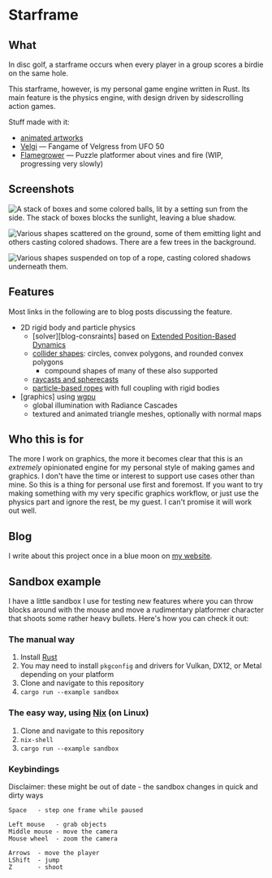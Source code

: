 # Starframe

## What

In disc golf, a starframe occurs when every player in a group scores a birdie
on the same hole.

This starframe, however, is my personal game engine written in Rust.
Its main feature is the physics engine,
with design driven by sidescrolling action games.

Stuff made with it:
- [animated artworks][art]
- [Velgi] — Fangame of Velgress from UFO 50
- [Flamegrower] — Puzzle platformer about vines and fire (WIP, progressing very slowly)

## Screenshots

![A stack of boxes and some colored balls, lit by a setting sun from the side.
The stack of boxes blocks the sunlight, leaving a blue shadow.](screenshots/sunset.jpg)

![Various shapes scattered on the ground, some of them emitting light
and others casting colored shadows.
There are a few trees in the background.](screenshots/night.jpg)

![Various shapes suspended on top of a rope,
casting colored shadows underneath them.](screenshots/day.jpg)

## Features

Most links in the following are to blog posts discussing the feature.

- 2D rigid body and particle physics
  - [solver][blog-consraints] based on [Extended Position-Based Dynamics][xpbd]
  - [collider shapes][blog-colliders]: circles, convex polygons, and rounded convex polygons
    - compound shapes of many of these also supported
  - [raycasts and spherecasts][blog-colliders]
  - [particle-based ropes][blog-ropes] with full coupling with rigid bodies
- [graphics] using [wgpu]
  - global illumination with Radiance Cascades
  - textured and animated triangle meshes, optionally with normal maps

## Who this is for

The more I work on graphics, the more it becomes clear
that this is an _extremely_ opinionated engine
for my personal style of making games and graphics.
I don't have the time or interest to support use cases other than mine.
So this is a thing for personal use first and foremost.
If you want to try making something with my very specific graphics workflow,
or just use the physics part and ignore the rest, be my guest.
I can't promise it will work out well.

## Blog

I write about this project once in a blue moon on [my website](https://molentum.me/blog/).

## Sandbox example

I have a little sandbox I use for testing new features where you can throw
blocks around with the mouse and move a rudimentary platformer character that
shoots some rather heavy bullets. Here's how you can check it out:

### The manual way

1. Install [Rust](https://www.rust-lang.org/learn/get-started)
2. You may need to install `pkgconfig` and drivers for Vulkan, DX12, or Metal
   depending on your platform
3. Clone and navigate to this repository
4. `cargo run --example sandbox`

### The easy way, using [Nix](https://nixos.org/nix/) (on Linux)

1. Clone and navigate to this repository
2. `nix-shell`
3. `cargo run --example sandbox`

### Keybindings

Disclaimer: these might be out of date - the sandbox changes in quick and
dirty ways

```text
Space   - step one frame while paused

Left mouse   - grab objects
Middle mouse - move the camera
Mouse wheel  - zoom the camera

Arrows  - move the player
LShift  - jump
Z       - shoot
```

[xpbd]: https://matthias-research.github.io/pages/publications/PBDBodies.pdf
[wgpu]: https://github.com/gfx-rs/wgpu-rs
[blog-constraints]: https://molentum.me/blog/2021/starframe-constraints/
[blog-ropes]: https://molentum.me/blog/2021/starframe-ropes/
[blog-colliders]: https://molentum.me/blog/2025/rounding-collider-corners/
[blog-graphics]: https://molentum.me/blog/2025/game-graphics/
[flamegrower]: https://github.com/m0lentum/flamegrower
[art]: https://github.com/m0lentum/art
[flamegrower]: https://github.com/m0lentum/flamegrower
[velgi]: https://molentum.itch.io/velgi

